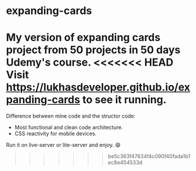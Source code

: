 # expanding-cards
My version of expanding cards project from 50 projects in 50 days Udemy's course. 
<<<<<<< HEAD
Visit https://lukhasdeveloper.github.io/expanding-cards to see it running.
=======
Difference between mine code and the structor code: 
- Most functional and clean code architecture. 
- CSS reactivity for mobile devices.

Run it on live-server or lite-server and enjoy. :smile:
>>>>>>> be5c363f47634f4c090f40fada1b1ec8e454533d
